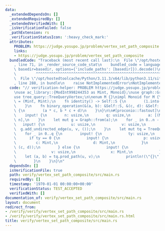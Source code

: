 ```yaml
---
data:
  _extendedDependsOn: []
  _extendedRequiredBy: []
  _extendedVerifiedWith: []
  _isVerificationFailed: false
  _pathExtension: rs
  _verificationStatusIcon: ':heavy_check_mark:'
  attributes:
    PROBLEM: https://judge.yosupo.jp/problem/vertex_set_path_composite
    links:
    - https://judge.yosupo.jp/problem/vertex_set_path_composite
  bundledCode: "Traceback (most recent call last):\n  File \"/opt/hostedtoolcache/Python/3.11.3/x64/lib/python3.11/site-packages/onlinejudge_verify/documentation/build.py\"\
    , line 71, in _render_source_code_stat\n    bundled_code = language.bundle(stat.path,\
    \ basedir=basedir, options={'include_paths': [basedir]}).decode()\n          \
    \         ^^^^^^^^^^^^^^^^^^^^^^^^^^^^^^^^^^^^^^^^^^^^^^^^^^^^^^^^^^^^^^^^^^^^^^^^^^^^^^^^^\n\
    \  File \"/opt/hostedtoolcache/Python/3.11.3/x64/lib/python3.11/site-packages/onlinejudge_verify/languages/rust.py\"\
    , line 288, in bundle\n    raise NotImplementedError\nNotImplementedError\n"
  code: "// verification-helper: PROBLEM https://judge.yosupo.jp/problem/vertex_set_path_composite\n\
    \nuse ac_library::{ModInt998244353 as Mint, Monoid};\nuse graph::Graph;\nuse proconio::input;\n\
    use tree_query::TreeQueryVertex;\n\nenum M {}\nimpl Monoid for M {\n    type S\
    \ = (Mint, Mint);\n    fn identity() -> Self::S {\n        (1.into(), 0.into())\n\
    \    }\n    fn binary_operation(&(a, b): &Self::S, &(c, d): &Self::S) -> Self::S\
    \ {\n        (a * c, b * c + d)\n    }\n}\n\n#[proconio::fastout]\nfn main() {\n\
    \    input! {\n        n: usize,\n        q: usize,\n        a: [(Mint, Mint);\
    \ n],\n    }\n    let mut g = Graph::from(a);\n    for _ in 0..n - 1 {\n     \
    \   input! {\n            u: usize,\n            v: usize,\n        }\n      \
    \  g.add_undirected_edge(u, v, ());\n    }\n    let mut tq = TreeQueryVertex::<M>::build(&g);\n\
    \    for _ in 0..q {\n        input! {\n            ty: usize,\n        }\n  \
    \      if ty == 0 {\n            input! {\n                p: usize,\n       \
    \         c: Mint,\n                d: Mint,\n            }\n            tq.set(p,\
    \ (c, d));\n        } else {\n            input! {\n                u: usize,\n\
    \                v: usize,\n                x: Mint,\n            }\n        \
    \    let (a, b) = tq.prod_path(u, v);\n            println!(\"{}\", a * x + b);\n\
    \        }\n    }\n}\n"
  dependsOn: []
  isVerificationFile: true
  path: verify/vertex_set_path_composite/src/main.rs
  requiredBy: []
  timestamp: '1970-01-01 00:00:00+00:00'
  verificationStatus: TEST_ACCEPTED
  verifiedWith: []
documentation_of: verify/vertex_set_path_composite/src/main.rs
layout: document
redirect_from:
- /verify/verify/vertex_set_path_composite/src/main.rs
- /verify/verify/vertex_set_path_composite/src/main.rs.html
title: verify/vertex_set_path_composite/src/main.rs
---
```

